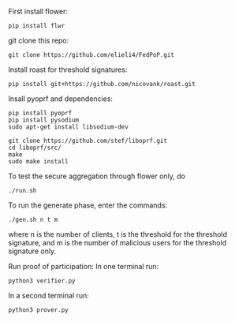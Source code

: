 First install flower: 

	pip install flwr

git clone this repo: 

	git clone https://github.com/elieli4/FedPoP.git 

Install roast for threshold signatures: 

	pip install git+https://github.com/nicovank/roast.git

Insall pyoprf and dependencies: 
	
	pip install pyoprf
 	pip install pysodium
	sudo apt-get install libsodium-dev
	
	git clone https://github.com/stef/liboprf.git
	cd liboprf/src/
	make
	sudo make install

To test the secure aggregation through flower only, do 

	./run.sh

To run the generate phase, enter the commands:
	
	./gen.sh n t m

where n is the number of clients, t is the threshold for the threshold signature, and m is the number of malicious users for the threshold signature only.
	

Run proof of participation:
In one terminal run: 

	python3 verifier.py

In a second terminal run: 

	python3 prover.py
